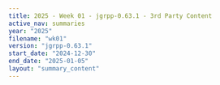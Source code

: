 ```yaml
---
title: 2025 - Week 01 - jgrpp-0.63.1 - 3rd Party Content
active_nav: summaries
year: "2025"
filename: "wk01"
version: "jgrpp-0.63.1"
start_date: "2024-12-30"
end_date: "2025-01-05"
layout: "summary_content"
---
```

